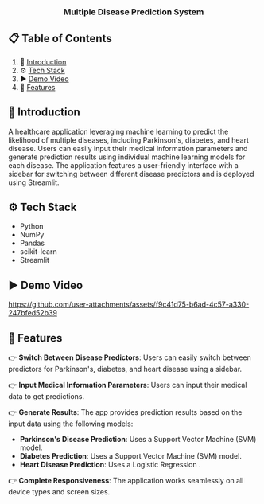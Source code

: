 <div>
<h3 align="center">Multiple Disease Prediction System</h3>
</div>

## 📋 <a name="table">Table of Contents</a>

1. 🤖 [Introduction](#introduction)
2. ⚙️ [Tech Stack](#tech-stack)
3. ▶️ [Demo Video](#demo)
4. 🔋 [Features](#features)

## <a name="introduction">🤖 Introduction</a>

A healthcare application leveraging machine learning to predict the likelihood of multiple diseases, including Parkinson's, diabetes, and heart disease. Users can easily input their medical information parameters and generate prediction results using individual machine learning models for each disease. The application features a user-friendly interface with a sidebar for switching between different disease predictors and is deployed using Streamlit.

## <a name="tech-stack">⚙️ Tech Stack</a>

- Python
- NumPy
- Pandas
- scikit-learn
- Streamlit

## <a name="demo">▶️ Demo Video</a>

https://github.com/user-attachments/assets/f9c41d75-b6ad-4c57-a330-247bfed52b39

## <a name="features">🔋 Features</a>

👉 **Switch Between Disease Predictors**: Users can easily switch between predictors for Parkinson's, diabetes, and heart disease using a sidebar.

👉 **Input Medical Information Parameters**: Users can input their medical data to get predictions.

👉 **Generate Results**: The app provides prediction results based on the input data using the following models:
  - **Parkinson's Disease Prediction**: Uses a Support Vector Machine (SVM) model.
  - **Diabetes Prediction**: Uses a Support Vector Machine (SVM) model.
  - **Heart Disease Prediction**: Uses a Logistic Regression .

👉 **Complete Responsiveness**: The application works seamlessly on all device types and screen sizes.
